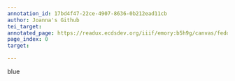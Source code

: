 ```yaml
---
annotation_id: 17bd4f47-22ce-4907-8636-0b212ead11cb
author: Joanna's Github
tei_target: 
annotated_page: https://readux.ecdsdev.org/iiif/emory:b5h9g/canvas/fedora:emory:gnfvk
page_index: 0
target: 

---
```

<p>blue</p>